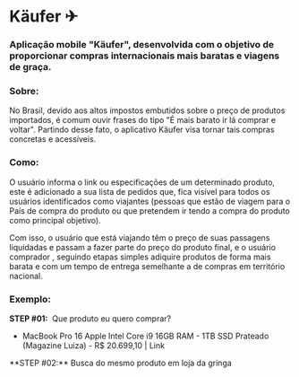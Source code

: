 # Käufer ✈
### Aplicação mobile "Käufer", desenvolvida com o objetivo de proporcionar compras internacionais mais baratas e viagens de graça.

### Sobre:
No Brasil, devido aos altos impostos embutidos sobre o preço de produtos importados, é comum ouvir frases do tipo "É mais barato ir lá comprar e voltar". Partindo desse fato,
o aplicativo Käufer visa tornar tais compras concretas e acessíveis. 

### Como:

O usuário informa o link ou  especificações de um determinado produto, este é adicionado  a sua lista de pedidos 
que, fica visível para todos os usuários identificados como viajantes (pessoas que estão de viagem para o País de compra do produto ou que pretendem ir tendo a compra do produto
como principal objetivo). </p> Com isso, o usuário que está viajando têm o preço de suas passagens liquidadas e passam a fazer parte do preço do produto final, e o usuário comprador
, seguindo etapas simples adiquire produtos de forma mais barata e com um tempo de entrega semelhante a de compras em território nacional.

### Exemplo:

**STEP #01:**  Que produto eu quero comprar? 
- MacBook Pro 16 Apple Intel Core i9 16GB RAM - 1TB SSD Prateado (Magazine Luiza) - R$ 20.699,10 | Link
<p> 
**STEP #02:** Busca do mesmo produto em loja da gringa
</p>

